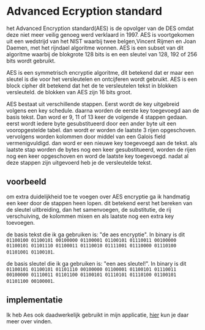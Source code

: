 # Advanced Ecryption standard

het Advanced Encryption standard(AES) is de opvolger van de DES omdat deze niet meer veilig genoeg werd verklaard in 1997. AES is voortgekomen uit een wedstrijd van het NIST waarbij twee belgen,Vincent Rijmen en Joan Daemen, met het rijndael algoritme wonnen. AES is een subset van dit algoritme waarbij de blokgrote 128 bits is en een sleutel van 128, 192 of 256 bits wordt gebruikt.

AES is een symmetrisch encryptie algoritme, dit betekend dat er maar een sleutel is die voor het versleutelen en ontcijferen wordt gebruikt. AES is een block cipher dit betekend dat het de te versleutelen tekst in blokken versleuteld. de blokken van AES zijn 16 bits groot.

AES bestaat uit verschillende stappen. Eerst wordt de key uitgebreid volgens een key schedule. daarna worden de eerste key toegevoegd aan de basis tekst. Dan word er 9, 11 of 13 keer de volgende 4 stappen gedaan. eerst wordt iedere byte gesubstitueerd door een ander byte uit een vooropgestelde tabel. dan wordt er worden de laatste 3 rijen opgeschoven. vervolgens worden kolommen door middel van een Galois field vermenigvuldigd. dan word er een nieuwe key toegevoegd aan de tekst. als laatste stap worden de bytes nog een keer gesubstitueerd, worden de rijen nog een keer opgeschoven en word de laatste key toegevoegd. nadat al deze stappen zijn uitgevoerd heb je de versleutelde tekst.

## voorbeeld
om extra duidelijkheid toe te voegen over AES encryptie ga ik handmatig een keer door de stappen heen lopen. dit betekend eerst het bereken van de sleutel uitbreiding, dan het samenvoegen, de substitutie, de rij verschuiving, de kolommen mixen en als laatste nog een extra key toevoegen.

de basis tekst die ik ga gebruiken is: "de aes encryptie". In binary is dit `01100100 01100101 00100000 01100001 01100101 01110011 00100000 01100101 01101110 01100011 01110010 01111001 01110000 01110100 01101001 01100101`.

de basis sleutel die ik ga gebruiken is: "een aes sleutel!". In binary is dit `01100101 01100101 01101110 00100000 01100001 01100101 01110011 00100000 01110011 01101100 01100101 01110101 01110100 01100101 01101100 00100001`.

## implementatie

Ik heb Aes ook daadwerkelijk gebruikt in mijn applicatie, [hier](./aes_implementation.md) kun je daar meer over vinden.

